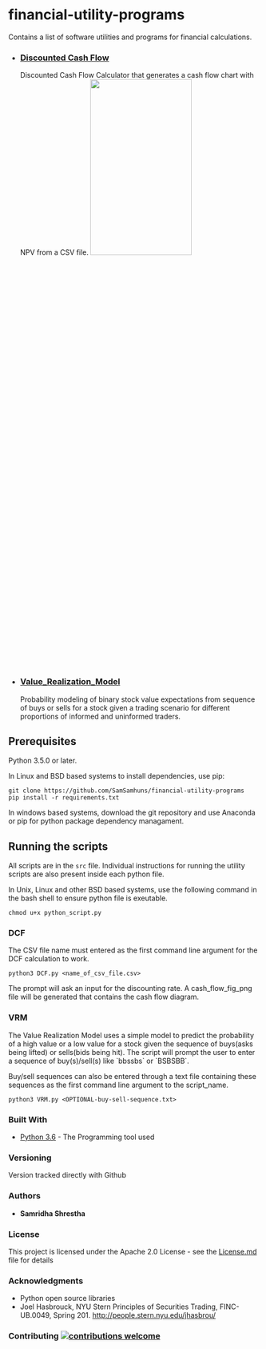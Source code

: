 # financial-utility-programs
Contains a list of software utilities and programs for financial calculations.
- ### [Discounted Cash Flow](#dcf)
   Discounted Cash Flow Calculator that generates a cash flow chart with NPV from a CSV file.
   <img src='https://raw.githubusercontent.com/SamSamhuns/financial-utility-programs/master/src/DCF/cash_flow_fig.png' width='65%' height='30%'>

- ### [Value_Realization_Model](#vrm)
   Probability modeling of binary stock value expectations from sequence of buys or sells for a stock given a trading scenario for different proportions of informed and uninformed traders.
   
## Prerequisites
Python 3.5.0 or later.

In Linux and BSD based systems to install dependencies, use pip:
```
git clone https://github.com/SamSamhuns/financial-utility-programs
pip install -r requirements.txt
```
In windows based systems, download the git repository and use Anaconda or pip for python package dependency managament.

## Running the scripts

All scripts are in the `src` file. Individual instructions for running the utility scripts are also present inside each python file.

In Unix, Linux and other BSD based systems, use the following command in the bash shell to ensure python file is exeutable.
```
chmod u+x python_script.py
```

### DCF
The CSV file name must entered as the first command line argument for the DCF calculation to work.
```
python3 DCF.py <name_of_csv_file.csv>
```
The prompt will ask an input for the discounting rate.
A cash_flow_fig_png file will be generated that contains the cash flow diagram.

### VRM 
<p>
The Value Realization Model uses a simple model to predict the probability of a high value or a low value for a stock given the sequence of buys(asks being lifted) or sells(bids being hit).        
The script will prompt the user to enter a sequence of buy(s)/sell(s) like `bbssbs` or `BSBSBB`. 
</p>

Buy/sell sequences can also be entered through a text file containing these sequences as the first command line argument to the script_name.

```
python3 VRM.py <OPTIONAL-buy-sell-sequence.txt>
```

### Built With

* [Python 3.6](https://www.python.org/downloads/release/python-360/) - The Programming tool used

### Versioning

Version tracked directly with Github

### Authors

* **Samridha Shrestha**

### License

This project is licensed under the Apache 2.0 License - see the [License.md](License.md) file for details

### Acknowledgments

* Python open source libraries
* Joel Hasbrouck, NYU Stern Principles of Securities Trading, FINC-UB.0049, Spring 201. http://people.stern.nyu.edu/jhasbrou/

### Contributing [![contributions welcome](https://img.shields.io/badge/contributions-welcome-brightgreen.svg?style=flat)](https://github.com/dwyl/esta/issues)
